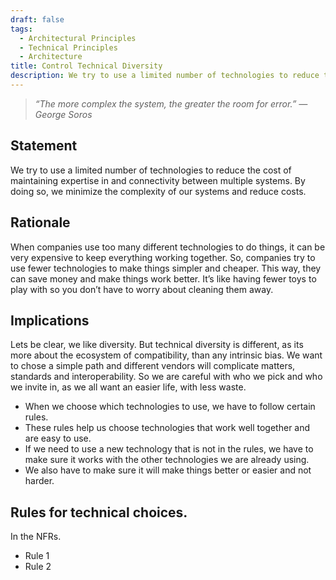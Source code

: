 ```yaml
---
draft: false
tags:
  - Architectural Principles
  - Technical Principles
  - Architecture
title: Control Technical Diversity
description: We try to use a limited number of technologies to reduce the cost of maintaining expertise in and connectivity between multiple systems.
---
```


> *“The more complex the system, the greater the room for error.” — George Soros*

## Statement

We try to use a limited number of technologies to reduce the cost of maintaining expertise in and connectivity between multiple systems. By doing so, we  minimize the complexity of our systems and reduce costs.

## Rationale

When companies use too many different technologies to do things, it can be very expensive to keep everything working together. So, companies try to use fewer technologies to make things simpler and cheaper. This way, they can save money and make things work better. It’s like having fewer toys to play with so you don’t have to worry about cleaning them away.

## Implications

Lets be clear, we like diversity. But technical diversity is different, as its more about the ecosystem of compatibility, than any intrinsic bias. We want to chose a simple path and different vendors will complicate matters, standards and interoperability. So we are careful with who we pick and who we invite in, as we all want an easier life, with less waste.

* When we choose which technologies to use, we have to follow certain rules.
* These rules help us choose technologies that work well together and are easy to use.
* If we need to use a new technology that is not in the rules, we have to make sure it works with the other technologies we are already using.
* We also have to make sure it will make things better or easier and not harder.


## Rules for technical choices.

In the NFRs.

* Rule 1
* Rule 2